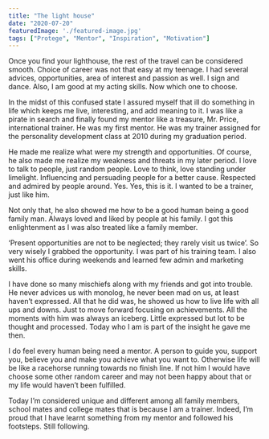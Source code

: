 ```yaml
---
title: "The light house"
date: "2020-07-20"
featuredImage: './featured-image.jpg'
tags: ["Protege", "Mentor", "Inspiration", "Motivation"]
---
```


Once you find your lighthouse, the rest of the travel can be considered smooth. Choice of career was not that easy at my teenage. I had several advices, opportunities, area of interest and passion as well. I sign and dance. Also, I am good at my acting skills. Now which one to choose.

In the midst of this confused state I assured myself that ill do something in life which keeps me live, interesting, and add meaning to it. I was like a pirate in search and finally found my mentor like a treasure, Mr. Price, international trainer. He was my first mentor. He was my trainer assigned for the personality development class at 2010 during my graduation period.

He made me realize what were my strength and opportunities. Of course, he also made me realize my weakness and threats in my later period. I love to talk to people, just random people. Love to think, love standing under limelight. Influencing and persuading people for a better cause. Respected and admired by people around. Yes. Yes, this is it. I wanted to be a trainer, just like him.

Not only that, he also showed me how to be a good human being a good family man. Always loved and liked by people at his family. I got this enlightenment as I was also treated like a family member. 

‘Present opportunities are not to be neglected; they rarely visit us twice’. So very wisely I grabbed the opportunity. I was part of his training team. I also went his office during weekends and learned few admin and marketing skills. 

I have done so many mischiefs along with my friends and got into trouble. He never advices us with monolog, he never been mad on us, at least haven’t expressed. All that he did was, he showed us how to live life with all ups and downs. Just to move forward focusing on achievements. All the moments with him was always an iceberg. Little expressed but lot to be thought and processed. Today who I am is part of the insight he gave me then. 

I do feel every human being need a mentor. A person to guide you, support you, believe you and make you achieve what you want to. Otherwise life will be like a racehorse running towards no finish line. If not him I would have choose some other random career and may not been happy about that or my life would haven’t been fulfilled. 

Today I’m considered unique and different among all family members, school mates and college mates that is because I am a trainer. Indeed, I’m proud that I have learnt something from my mentor and followed his footsteps. Still following.
